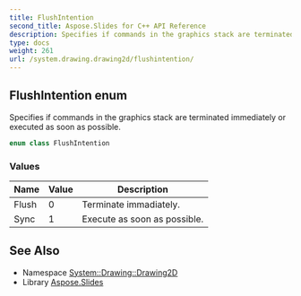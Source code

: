 ```yaml
---
title: FlushIntention
second_title: Aspose.Slides for C++ API Reference
description: Specifies if commands in the graphics stack are terminated immediately or executed as soon as possible.
type: docs
weight: 261
url: /system.drawing.drawing2d/flushintention/
---
```

## FlushIntention enum


Specifies if commands in the graphics stack are terminated immediately or executed as soon as possible.

```cpp
enum class FlushIntention
```

### Values

| Name | Value | Description |
| --- | --- | --- |
| Flush | 0 | Terminate immadiately. |
| Sync | 1 | Execute as soon as possible. |

## See Also

* Namespace [System::Drawing::Drawing2D](../)
* Library [Aspose.Slides](../../)